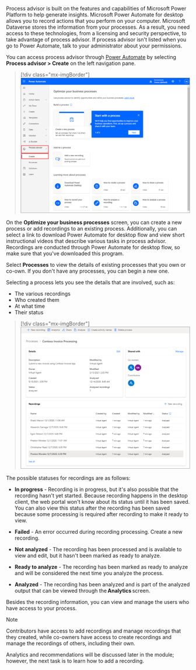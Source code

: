 Process advisor is built on the features and capabilities of Microsoft Power Platform to help generate insights. Microsoft Power Automate for desktop allows you to record actions that you perform on your computer. Microsoft Dataverse stores the information from your processes. As a result, you need access to these technologies, from a licensing and security perspective, to take advantage of process advisor. If process advisor isn't listed when you go to Power Automate, talk to your administrator about your permissions.

You can access process advisor through [Power Automate](https://flow.microsoft.com/?azure-portal=true) by selecting **Process advisor > Create** on the left navigation pane.

> [!div class="mx-imgBorder"]
> [![Screenshot of the Process advisor feature in Power Automate with the Create button.](../media/power-automate.png)](../media/power-automate.png#lightbox)

On the **Optimize your business processes** screen, you can create a new process or add recordings to an existing process. Additionally, you can select a link to download Power Automate for desktop flow and view short instructional videos that describe various tasks in process advisor. Recordings are conducted through Power Automate for desktop flow, so make sure that you've downloaded this program.

Select **Processes** to view the details of existing processes that you own or co-own. If you don't have any processes, you can begin a new one.

Selecting a process lets you see the details that are involved, such as:

- The various recordings
- Who created them
- At what time
- Their status

> [!div class="mx-imgBorder"]
> [![Screenshot of process details including recordings.](../media/process-details.png)](../media/process-details.png#lightbox)

The possible statuses for recordings are as follows:

- **In progress** - Recording is in progress, but it's also possible that the recording hasn't yet started. Because recording happens in the desktop client, the web portal won't know about its status until it has been saved. You can also view this status after the recording has been saved because some processing is required after recording to make it ready to view.

- **Failed** - An error occurred during recording processing. Create a new recording.

- **Not analyzed** - The recording has been processed and is available to view and edit, but it hasn't been marked as ready to analyze.

- **Ready to analyze** - The recording has been marked as ready to analyze and will be considered the next time you analyze the process.

- **Analyzed** - The recording has been analyzed and is part of the analyzed output that can be viewed through the **Analytics** screen.

Besides the recording information, you can view and manage the users who have access to your process.

> [!NOTE]
> Contributors have access to add recordings and manage recordings that they created, while co-owners have access to create recordings and manage the recordings of others, including their own.

Analytics and recommendations will be discussed later in the module; however, the next task is to learn how to add a recording.
